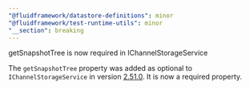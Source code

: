 ```yaml
---
"@fluidframework/datastore-definitions": minor
"@fluidframework/test-runtime-utils": minor
"__section": breaking
---
```

getSnapshotTree is now required in IChannelStorageService

The `getSnapshotTree` property was added as optional to `IChannelStorageService` in version [2.51.0](https://github.com/microsoft/FluidFramework/releases/tag/client_v2.51.0#user-content-new-getsnapshottree-api-on-ichannelstorageservice-24970). It is now a required property.
